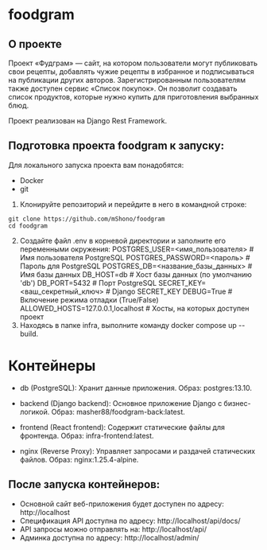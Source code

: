 # foodgram

## О проекте
Проект «Фудграм» — сайт, на котором пользователи могут публиковать свои рецепты, добавлять чужие рецепты в избранное и подписываться на публикации других авторов. Зарегистрированным пользователям также доступен сервис «Список покупок». Он позволит создавать список продуктов, которые нужно купить для приготовления выбранных блюд.

Проект реализован на Django Rest Framework.

## Подготовка проекта foodgram к запуску:
Для локального запуска проекта вам понадобятся:
- Docker
- git

1. Клонируйте репозиторий и перейдите в него в командной строке:
```
git clone https://github.com/mShono/foodgram
cd foodgram
```
2. Создайте файл .env в корневой директории и заполните его переменными окружения:
POSTGRES_USER=<имя_пользователя>      # Имя пользователя PostgreSQL
POSTGRES_PASSWORD=<пароль>            # Пароль для PostgreSQL
POSTGRES_DB=<название_базы_данных>    # Имя базы данных
DB_HOST=db                            # Хост базы данных (по умолчанию 'db')
DB_PORT=5432                          # Порт PostgreSQL
SECRET_KEY=<ваш_секретный_ключ>       # Django SECRET_KEY
DEBUG=True                            # Включение режима отладки (True/False)
ALLOWED_HOSTS=127.0.0.1,localhost     # Хосты, на которых доступен проект
3. Находясь в папке infra, выполните команду docker compose up --build.

# Контейнеры
- db (PostgreSQL):
Хранит данные приложения.
Образ: postgres:13.10.

- backend (Django backend):
Основное приложение Django с бизнес-логикой.
Образ: masher88/foodgram-back:latest.

- frontend (React frontend):
Содержит статические файлы для фронтенда.
Образ: infra-frontend:latest.

- nginx (Reverse Proxy):
Управляет запросами и раздачей статических файлов.
Образ: nginx:1.25.4-alpine.

## После запуска контейнеров:
- Основной сайт веб-приложения будет доступен по адресу: http://localhost
- Спецификация API доступна по адресу: http://localhost/api/docs/
- API запросы можно отправлять на: http://localhost/api/
- Админка доступна по адресу: http://localhost/admin/
